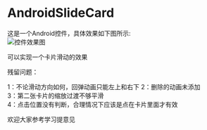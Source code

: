 # AndroidSlideCard

这是一个Android控件，具体效果如下图所示:  
![控件效果图](http://ww1.sinaimg.cn/mw690/e21cb47ejw1faroctj8y5g20ad0iomz7.gif)
  
可以实现一个卡片滑动的效果  

残留问题：   

1：不论滑动方向如何，回弹动画只能左上和右下 
2：删除的动画未添加  
3：第二张卡片的缩放过渡不够平滑  
4：点击位置没有判断，合理情况下应该是点在卡片里面才有效

欢迎大家参考学习提意见


